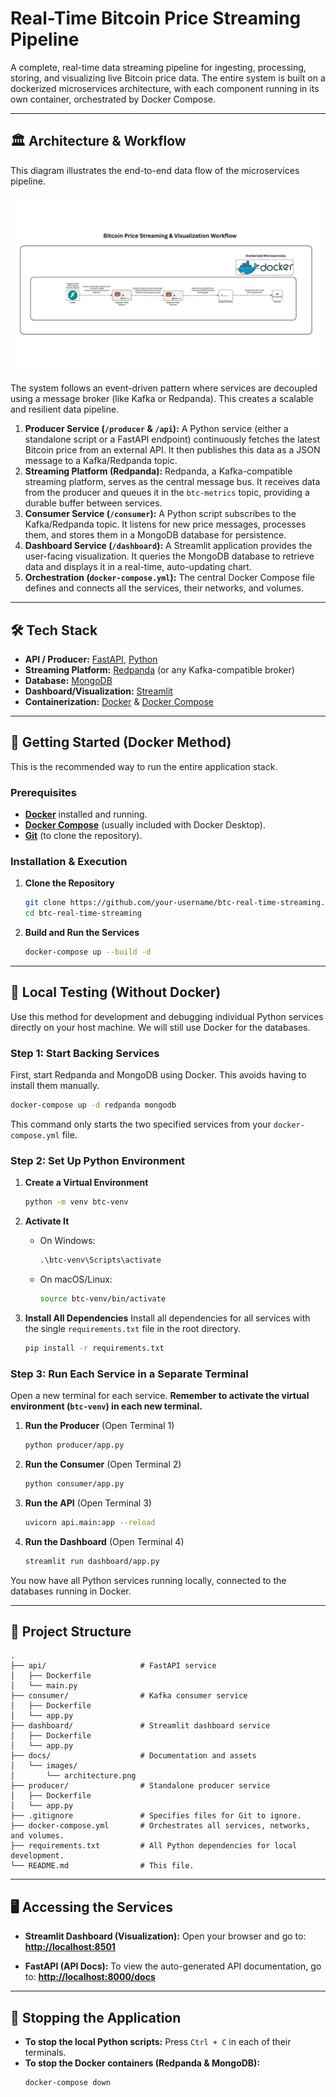 

# Real-Time Bitcoin Price Streaming Pipeline

A complete, real-time data streaming pipeline for ingesting, processing, storing, and visualizing live Bitcoin price data. The entire system is built on a dockerized microservices architecture, with each component running in its own container, orchestrated by Docker Compose.

---

## 🏛️ Architecture & Workflow

This diagram illustrates the end-to-end data flow of the microservices pipeline.

![Architecture Diagram](docs/images/architecture.png)

The system follows an event-driven pattern where services are decoupled using a message broker (like Kafka or Redpanda). This creates a scalable and resilient data pipeline.

1.  **Producer Service (`/producer` & `/api`):** A Python service (either a standalone script or a FastAPI endpoint) continuously fetches the latest Bitcoin price from an external API. It then publishes this data as a JSON message to a Kafka/Redpanda topic.
2.  **Streaming Platform (Redpanda):** Redpanda, a Kafka-compatible streaming platform, serves as the central message bus. It receives data from the producer and queues it in the `btc-metrics` topic, providing a durable buffer between services.
3.  **Consumer Service (`/consumer`):** A Python script subscribes to the Kafka/Redpanda topic. It listens for new price messages, processes them, and stores them in a MongoDB database for persistence.
4.  **Dashboard Service (`/dashboard`):** A Streamlit application provides the user-facing visualization. It queries the MongoDB database to retrieve data and displays it in a real-time, auto-updating chart.
5.  **Orchestration (`docker-compose.yml`):** The central Docker Compose file defines and connects all the services, their networks, and volumes.

---

## 🛠️ Tech Stack

*   **API / Producer:** [FastAPI](https://fastapi.tiangolo.com/), [Python](https://www.python.org/)
*   **Streaming Platform:** [Redpanda](https://redpanda.com/) (or any Kafka-compatible broker)
*   **Database:** [MongoDB](https://www.mongodb.com/)
*   **Dashboard/Visualization:** [Streamlit](https://streamlit.io/)
*   **Containerization:** [Docker](https://www.docker.com/) & [Docker Compose](https://docs.docker.com/compose/)

---

## 🚀 Getting Started (Docker Method)

This is the recommended way to run the entire application stack.

### Prerequisites

*   [**Docker**](https://www.docker.com/get-started) installed and running.
*   [**Docker Compose**](https://docs.docker.com/compose/install/) (usually included with Docker Desktop).
*   [**Git**](https://git-scm.com/) (to clone the repository).

### Installation & Execution

1.  **Clone the Repository**
    ```bash
    git clone https://github.com/your-username/btc-real-time-streaming.git
    cd btc-real-time-streaming
    ```

2.  **Build and Run the Services**
    ```bash
    docker-compose up --build -d
    ```

---

## 🧪 Local Testing (Without Docker)

Use this method for development and debugging individual Python services directly on your host machine. We will still use Docker for the databases.

### Step 1: Start Backing Services

First, start Redpanda and MongoDB using Docker. This avoids having to install them manually.
```bash
docker-compose up -d redpanda mongodb
```
This command only starts the two specified services from your `docker-compose.yml` file.

### Step 2: Set Up Python Environment

1.  **Create a Virtual Environment**
    ```bash
    python -m venv btc-venv
    ```

2.  **Activate It**
    *   On Windows:
        ```cmd
        .\btc-venv\Scripts\activate
        ```
    *   On macOS/Linux:
        ```bash
        source btc-venv/bin/activate
        ```

3.  **Install All Dependencies**
    Install all dependencies for all services with the single `requirements.txt` file in the root directory.
    ```bash
    pip install -r requirements.txt
    ```

### Step 3: Run Each Service in a Separate Terminal

Open a new terminal for each service. **Remember to activate the virtual environment (`btc-venv`) in each new terminal.**

1.  **Run the Producer** (Open Terminal 1)
    ```bash
    python producer/app.py
    ```

2.  **Run the Consumer** (Open Terminal 2)
    ```bash
    python consumer/app.py
    ```

3.  **Run the API** (Open Terminal 3)
    ```bash
    uvicorn api.main:app --reload
    ```

4.  **Run the Dashboard** (Open Terminal 4)
    ```bash
    streamlit run dashboard/app.py
    ```

You now have all Python services running locally, connected to the databases running in Docker.

---

## 📁 Project Structure

```
.
├── api/                     # FastAPI service
│   ├── Dockerfile
│   └── main.py
├── consumer/                # Kafka consumer service
│   ├── Dockerfile
│   └── app.py
├── dashboard/               # Streamlit dashboard service
│   ├── Dockerfile
│   └── app.py
├── docs/                    # Documentation and assets
│   └── images/
│       └── architecture.png
├── producer/                # Standalone producer service
│   ├── Dockerfile
│   └── app.py
├── .gitignore               # Specifies files for Git to ignore.
├── docker-compose.yml       # Orchestrates all services, networks, and volumes.
├── requirements.txt         # All Python dependencies for local development.
└── README.md                # This file.
```

---

## 🖥️ Accessing the Services

*   **Streamlit Dashboard (Visualization):**
    Open your browser and go to: **[http://localhost:8501](http://localhost:8501)**

*   **FastAPI (API Docs):**
    To view the auto-generated API documentation, go to: **[http://localhost:8000/docs](http://localhost:8000/docs)**

---

## 🛑 Stopping the Application

*   **To stop the local Python scripts:** Press `Ctrl + C` in each of their terminals.
*   **To stop the Docker containers (Redpanda & MongoDB):**
    ```bash
    docker-compose down
    ```
```
